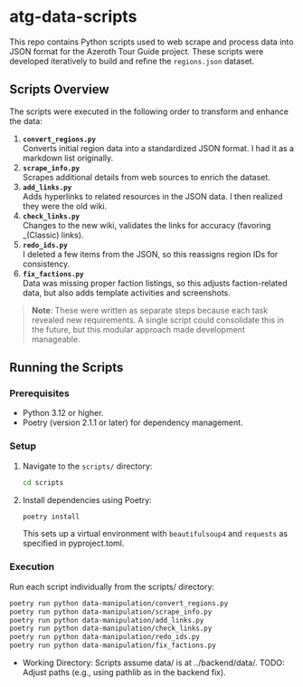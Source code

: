 # atg-data-scripts

This repo contains Python scripts used to web scrape and process data into JSON format for the Azeroth Tour Guide project. These scripts were developed iteratively to build and refine the `regions.json` dataset.

## Scripts Overview

The scripts were executed in the following order to transform and enhance the data:

1. **`convert_regions.py`**  
   Converts initial region data into a standardized JSON format. I had it as a markdown list originally. 
2. **`scrape_info.py`**  
   Scrapes additional details from web sources to enrich the dataset.
3. **`add_links.py`**  
   Adds hyperlinks to related resources in the JSON data. I then realized they were the old wiki.
4. **`check_links.py`**  
   Changes to the new wiki, validates the links for accuracy (favoring _(Classic) links).
5. **`redo_ids.py`**  
   I deleted a few items from the JSON, so this reassigns region IDs for consistency.
6. **`fix_factions.py`**  
   Data was missing proper faction listings, so this adjusts faction-related data, but also adds template activities and screenshots.

> **Note**: These were written as separate steps because each task revealed new requirements. A single script could consolidate this in the future, but this modular approach made development manageable.

## Running the Scripts

### Prerequisites
- Python 3.12 or higher.
- Poetry (version 2.1.1 or later) for dependency management.

### Setup
1. Navigate to the `scripts/` directory:
   ```bash
   cd scripts
   ```
2. Install dependencies using Poetry:
   ```bash
   poetry install
   ```
   This sets up a virtual environment with `beautifulsoup4` and `requests` as specified in pyproject.toml.

### Execution

Run each script individually from the scripts/ directory:
```bash
poetry run python data-manipulation/convert_regions.py
poetry run python data-manipulation/scrape_info.py
poetry run python data-manipulation/add_links.py
poetry run python data-manipulation/check_links.py
poetry run python data-manipulation/redo_ids.py
poetry run python data-manipulation/fix_factions.py
```
- Working Directory: Scripts assume data/ is at ../backend/data/. TODO: Adjust paths (e.g., using pathlib as in the backend fix).

